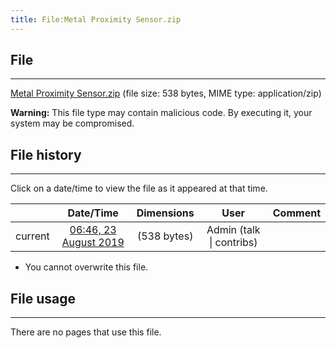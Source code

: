 ```yaml
---
title: File:Metal Proximity Sensor.zip
---
```


## File
--------

[Metal Proximity Sensor.zip](https://wiki.elecrow.com/images/1/16/Metal_Proximity_Sensor.zip) (file size: 538 bytes, MIME type: application/zip)

**Warning:** This file type may contain malicious code. By executing it, your system may be compromised.

## File history
--------

Click on a date/time to view the file as it appeared at that time.

|         |                          Date/Time                           | Dimensions  |                             User                             | Comment |
| :-----: | :----------------------------------------------------------: | :---------: | :----------------------------------------------------------: | :-----: |
| current | [06:46, 23 August 2019](https://wiki.elecrow.com/images/1/16/Metal_Proximity_Sensor.zip) | (538 bytes) | Admin (talk \| contribs) |         |

- You cannot overwrite this file.

## File usage
--------

There are no pages that use this file.